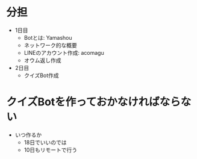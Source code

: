 # 分担
- 1日目
    - Botとは: Yamashou
    - ネットワーク的な概要
    - LINEのアカウント作成: acomagu
    - オウム返し作成
- 2日目
    - クイズBot作成

# クイズBotを作っておかなければならない
- いつ作るか
    - 18日でいいのでは
    - 10日もリモートで行う
